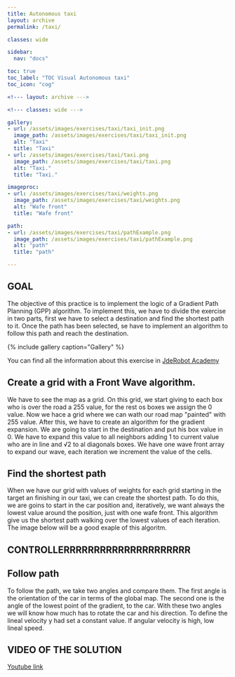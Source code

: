 ```yaml
---
title: Autonomous taxi
layout: archive
permalink: /taxi/

classes: wide

sidebar:
  nav: "docs"

toc: true
toc_label: "TOC Visual Autonomous taxi"
toc_icon: "cog"

<!--- layout: archive --->

<!--- classes: wide --->

gallery:
- url: /assets/images/exercises/taxi/taxi_init.png
  image_path: /assets/images/exercises/taxi/taxi_init.png
  alt: "Taxi"
  title: "Taxi"
- url: /assets/images/exercises/taxi/taxi.png
  image_path: /assets/images/exercises/taxi/taxi.png
  alt: "Taxi."
  title: "Taxi."

imageproc:
- url: /assets/images/exercises/taxi/weights.png
  image_path: /assets/images/exercises/taxi/weights.png
  alt: "Wafe front"
  title: "Wafe front"

path:
- url: /assets/images/exercises/taxi/pathExample.png
  image_path: /assets/images/exercises/taxi/pathExample.png
  alt: "path"
  title: "path"

---
```

## GOAL

The objective of this practice is to implement the logic of a Gradient Path Planning (GPP) algorithm. To implement this, we have to divide the exercise in two parts, first we have to select a destination and find the shortest path to it. Once the path has been selected, se have to implement an algorithm to follow this path and reach the destination.

{% include gallery caption="Gallery" %}

You can find all the information about this exercise in [JdeRobot Academy](http://jderobot.github.io/RoboticsAcademy/exercises/AutonomousCars/follow_line/)

## Create a grid with a Front Wave algorithm.

We have to see the map as a grid. On this grid, we start giving to each box who is over the road a 255 value, for the rest os boxes we assign the 0 value. Now we hace a grid where we can wath our road map "painted" with 255 value.
After this, we have to create an algorithm for the gradient expansion. We are going to start in the destination and put his box value in 0. We have to expand this value to all neighbors adding 1 to current value who are in line and √2 to al diagonals boxes. We have one wave front array to expand our wave, each iteration we increment the value of the cells.

## Find the shortest path

When we have our grid with values of weights for each grid starting in the target an finishing in our taxi, we can create the shortest path. To do this, we are goins to start in the car position and, iteratively, we want always the lowest value around the position, just with one wafe front. This algorithm give us the shortest path walking over the lowest values of each iteration. The image below will be a good exaple of this algoritm.


## CONTROLLERRRRRRRRRRRRRRRRRRRRR

## Follow path

To follow the path, we take two angles and compare them. The first angle is the orientation of the car in terms of the global map. The second one is the angle of the lowest point of the gradient, to the car. With these two angles we will know how much has to rotate the car and his direction. To define the lineal velocity y had set a constant value. If angular velocity is high, low lineal speed.

## VIDEO OF THE SOLUTION

[Youtube link](https://www.youtube.com/watch?v=B5lmRhTmefE)
